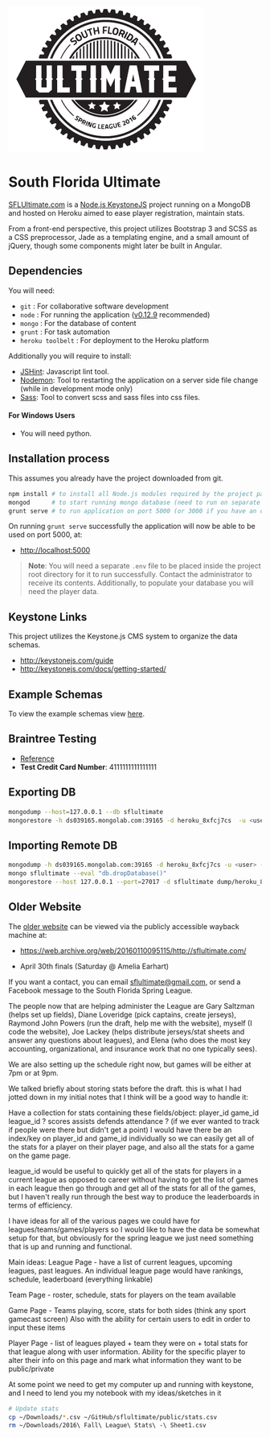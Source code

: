 ![SFL Ultimate Logo](public/images/logo-circled.png)

# South Florida Ultimate

[SFLUltimate.com](http://sflultimate.com) is a [Node.js KeystoneJS](http://keystonejs.com/docs/getting-started/) project running on a MongoDB and hosted on Heroku aimed to ease player registration, maintain stats.

From a front-end perspective, this project utilizes Bootstrap 3 and SCSS as a CSS preprocessor, Jade as a templating engine, and a small amount of jQuery, though some components might later be built in Angular.

## Dependencies 

You will need:
- `git` : For collaborative software development
- `node` : For running the application ([v0.12.9](https://nodejs.org/en/blog/release/v0.12.9/) recommended)
- `mongo` : For the database of content
- `grunt` : For task automation
- `heroku toolbelt` : For deployment to the Heroku platform

Additionally you will require to install:
- [JSHint](http://jshint.com/install/): Javascript lint tool.
- [Nodemon](https://github.com/remy/nodemon): Tool to restarting the application on a server side file change (while in development mode only)
- [Sass](http://sass-lang.com/install): Tool to convert scss and sass files into css files.


#### For Windows Users

- You will need python.


## Installation process

This assumes you already have the project downloaded from git.

```bash
npm install # to install all Node.js modules required by the project package.json
mongod      # to start running mongo database (need to run on separate tab or run in background)
grunt serve # to run application on port 5000 (or 3000 if you have an older version).
```

On running `grunt serve` successfully the application will now be able to be used on port 5000, at:

- [http://localhost:5000](http://localhost:5000)

> **Note**: You will need a separate `.env` file to be placed inside the project root directory for it to run successfully.  Contact the administrator to receive its contents. Additionally, to populate your database you will need the player data.


## Keystone Links

This project utilizes the Keystone.js CMS system to organize the data schemas.

- http://keystonejs.com/guide
- http://keystonejs.com/docs/getting-started/


## Example Schemas

To view the example schemas view [here](./models/Example-Schemas.md).

## Braintree Testing

- [Reference](https://developers.braintreepayments.com/reference/general/testing/node)
- **Test Credit Card Number**: 4111111111111111

## Exporting DB

```bash
mongodump --host=127.0.0.1 --db sflultimate
mongorestore -h ds039165.mongolab.com:39165 -d heroku_8xfcj7cs  -u <user> -p <password> dump/sflultimate
```

## Importing Remote DB
```bash
mongodump -h ds039165.mongolab.com:39165 -d heroku_8xfcj7cs -u <user> -p <password>
mongo sflultimate --eval "db.dropDatabase()"
mongorestore --host 127.0.0.1 --port=27017 -d sflultimate dump/heroku_8xfcj7cs
```


## Older Website 

The [older website](https://web.archive.org/web/20160110095115/http://sflultimate.com/) can be viewed via the publicly accessible wayback machine at:

- https://web.archive.org/web/20160110095115/http://sflultimate.com/


- April 30th finals (Saturday @ Amelia Earhart)


If you want a contact, you can email sflultimate@gmail.com, or send a Facebook message to the South Florida Spring League.

The people now that are helping administer the League are Gary Saltzman (helps set up fields), Diane Loveridge (pick captains, create jerseys), Raymond John Powers (run the draft, help me with the website), myself (I code the website), Joe Lackey (helps distribute jerseys/stat sheets and answer any questions about leagues), and Elena (who does the most key accounting, organizational, and insurance work that no one typically sees).

We are also setting up the schedule right now, but games will be either at 7pm or at 9pm.

We talked briefly about storing stats before the draft. this is what I had jotted down in my initial notes that I think will be a good way to handle it:

Have a collection for stats containing these fields/object:
 player_id
game_id
league_id ?
scores
assists
defends
attendance ? (if we ever wanted to track if people were there but didn't get a point)
I would have there be an index/key on player_id and game_id individually so we can easily get all of the stats for a player on their player page, and also all the stats for a game on the game page. 

league_id would be useful to quickly get all of the stats for players in a current league as opposed to career without having to get the list of games in each league then go through and get all of the stats for all of the games, but I haven't really run through the best way to produce the leaderboards in terms of efficiency.

I have ideas for all of the various pages we could have for leagues/teams/games/players so I would like to have the data be somewhat setup for that, but obviously for the spring league we just need something that is up and running and functional.

Main ideas: League Page - have a list of current leagues, upcoming leagues, past leagues. An individual league page would have rankings, schedule, leaderboard (everything linkable)

Team Page - roster, schedule, stats for players on the team available

Game Page - Teams playing, score, stats for both sides (think any sport gamecast screen)
  Also with the ability for certain users to edit in order to input these items

Player Page - list of leagues played + team they were on + total stats for that league along with user information. Ability for the specific player to alter their info on this page and mark what information they want to be public/private

At some point we need to get my computer up and running with keystone, and I need to lend you my notebook with my ideas/sketches in it

```bash
# Update stats
cp ~/Downloads/*.csv ~/GitHub/sflultimate/public/stats.csv
rm ~/Downloads/2016\ Fall\ League\ Stats\ -\ Sheet1.csv
```
